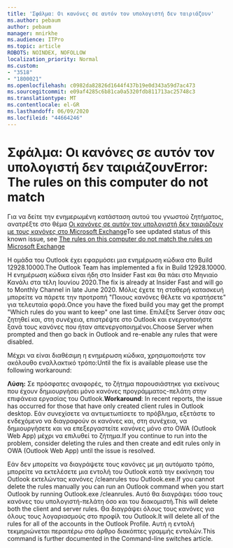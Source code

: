 ```yaml
---
title: 'Σφάλμα: Οι κανόνες σε αυτόν τον υπολογιστή δεν ταιριάζουν'
ms.author: pebaum
author: pebaum
manager: mnirkhe
ms.audience: ITPro
ms.topic: article
ROBOTS: NOINDEX, NOFOLLOW
localization_priority: Normal
ms.custom:
- "3518"
- "1800021"
ms.openlocfilehash: c0982da82826d1644f437b19e0d343a59d7ac473
ms.sourcegitcommit: e09af4285c6b81ca0a5320fdb811713ac25748c3
ms.translationtype: MT
ms.contentlocale: el-GR
ms.lasthandoff: 06/09/2020
ms.locfileid: "44664246"
---
```

# <a name="error-the-rules-on-this-computer-do-not-match"></a><span data-ttu-id="9749a-102">Σφάλμα: Οι κανόνες σε αυτόν τον υπολογιστή δεν ταιριάζουν</span><span class="sxs-lookup"><span data-stu-id="9749a-102">Error: The rules on this computer do not match</span></span>

<span data-ttu-id="9749a-103">Για να δείτε την ενημερωμένη κατάσταση αυτού του γνωστού ζητήματος, ανατρέξτε στο θέμα [Οι κανόνες σε αυτόν τον υπολογιστή δεν ταιριάζουν με τους κανόνες στο Microsoft Exchange](https://support.office.com/article/d032e037-b224-429e-b325-633afde9b5f0)</span><span class="sxs-lookup"><span data-stu-id="9749a-103">To see updated status of this known issue, see [The rules on this computer do not match the rules on Microsoft Exchange](https://support.office.com/article/d032e037-b224-429e-b325-633afde9b5f0)</span></span>

<span data-ttu-id="9749a-104">Η ομάδα του Outlook έχει εφαρμόσει μια ενημέρωση κώδικα στο Build 12928.10000.</span><span class="sxs-lookup"><span data-stu-id="9749a-104">The Outlook Team has implemented a fix in Build 12928.10000.</span></span> <span data-ttu-id="9749a-105">Η ενημέρωση κώδικα είναι ήδη στο Insider Fast και θα πάει στο Μηνιαίο Κανάλι στα τέλη Ιουνίου 2020.</span><span class="sxs-lookup"><span data-stu-id="9749a-105">The fix is already at Insider Fast and will go to Monthly Channel in late June 2020.</span></span> <span data-ttu-id="9749a-106">Μόλις έχετε τη σταθερή κατασκευή μπορείτε να πάρετε την προτροπή "Ποιους κανόνες θέλετε να κρατήσετε" για τελευταία φορά.</span><span class="sxs-lookup"><span data-stu-id="9749a-106">Once you have the fixed build you may get the prompt "Which rules do you want to keep" one last time.</span></span> <span data-ttu-id="9749a-107">Επιλέξτε Server όταν σας ζητηθεί και, στη συνέχεια, επιστρέψτε στο Outlook και ενεργοποιήστε ξανά τους κανόνες που ήταν απενεργοποιημένοι.</span><span class="sxs-lookup"><span data-stu-id="9749a-107">Choose Server when prompted and then go back in Outlook and re-enable any rules that were disabled.</span></span>

<span data-ttu-id="9749a-108">Μέχρι να είναι διαθέσιμη η ενημέρωση κώδικα, χρησιμοποιήστε τον ακόλουθο εναλλακτικό τρόπο:</span><span class="sxs-lookup"><span data-stu-id="9749a-108">Until the fix is available please use the following workaround:</span></span>

<span data-ttu-id="9749a-109">**Λύση:** Σε πρόσφατες αναφορές, το ζήτημα παρουσιάστηκε για εκείνους που έχουν δημιουργήσει μόνο κανόνες προγράμματος-πελάτη στην επιφάνεια εργασίας του Outlook.</span><span class="sxs-lookup"><span data-stu-id="9749a-109">**Workaround**: In recent reports, the issue has occurred for those that have only created client rules in Outlook desktop.</span></span> <span data-ttu-id="9749a-110">Εάν συνεχίσετε να αντιμετωπίσετε το πρόβλημα, εξετάστε το ενδεχόμενο να διαγραφούν οι κανόνες και, στη συνέχεια, να δημιουργήσετε και να επεξεργαστείτε κανόνες μόνο στο OWA (Outlook Web App) μέχρι να επιλυθεί το ζήτημα.</span><span class="sxs-lookup"><span data-stu-id="9749a-110">If you continue to run into the problem, consider deleting the rules and then create and edit rules only in OWA (Outlook Web App) until the issue is resolved.</span></span>

<span data-ttu-id="9749a-111">Εάν δεν μπορείτε να διαγράψετε τους κανόνες με μη αυτόματο τρόπο, μπορείτε να εκτελέσετε μια εντολή του Outlook κατά την εκκίνηση του Outlook εκτελώντας κανόνες /cleanrules του Outlook.exe.</span><span class="sxs-lookup"><span data-stu-id="9749a-111">If you cannot delete the rules manually you can run an Outlook command when you start Outlook by running Outlook.exe /cleanrules.</span></span> <span data-ttu-id="9749a-112">Αυτό θα διαγράψει τόσο τους κανόνες του υπολογιστή-πελάτη όσο και του διακομιστή.</span><span class="sxs-lookup"><span data-stu-id="9749a-112">This will delete both the client and server rules.</span></span> <span data-ttu-id="9749a-113">Θα διαγράψει όλους τους κανόνες για όλους τους λογαριασμούς στο προφίλ του Outlook.</span><span class="sxs-lookup"><span data-stu-id="9749a-113">It will delete all of the rules for all of the accounts in the Outlook Profile.</span></span> <span data-ttu-id="9749a-114">Αυτή η εντολή τεκμηριώνεται περαιτέρω στο άρθρο διακόπτες γραμμής εντολών.</span><span class="sxs-lookup"><span data-stu-id="9749a-114">This command is further documented in the Command-line switches article.</span></span>

